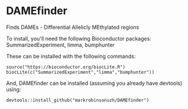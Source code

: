 # DAMEfinder
Finds DAMEs - Differential Allelicly MEthylated regions

To install, you'll need the following Bioconductor packages:
SummarizedExperiment, limma, bumphunter

These can be installed with the following commands:

```{r}
source("https://bioconductor.org/biocLite.R")
biocLite(c("SummarizedExperiment","limma","bumphunter"))
```

And, DAMEfinder can be installed (assuming you already have devtools) using:
```{r}
devtools::install_github("markrobinsonuzh/DAMEfinder")
```
